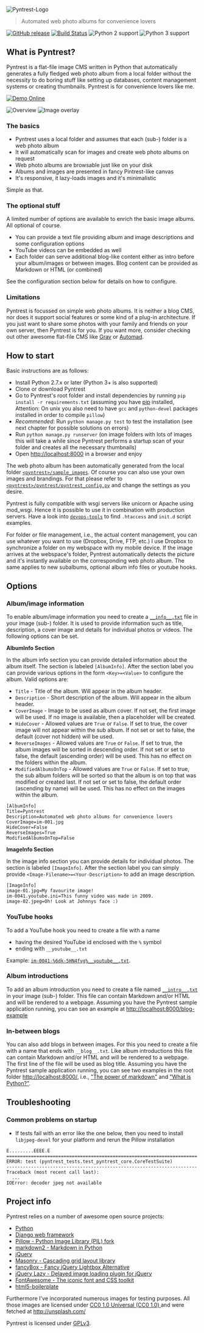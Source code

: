 ![Pyntrest-Logo](doc/images/logo.png)
> Automated web photo albums for convenience lovers

[![GitHub release](https://img.shields.io/github/release/BastiTee/pyntrest.svg)](https://github.com/BastiTee/pyntrest/releases/latest)
[![Build Status](https://travis-ci.org/BastiTee/pyntrest.png)](https://travis-ci.org/BastiTee/pyntrest)
![Python 2 support](https://img.shields.io/badge/python2-stable-green.svg)
![Python 3 support](https://img.shields.io/badge/python3-stable-green.svg)

## What is Pyntrest?

Pyntrest is a flat-file image CMS written in Python that automatically generates a fully fledged web photo album from a local folder without the necessity to do boring stuff like setting up databases, content management systems or creating thumbnails. Pyntrest is for convenience lovers like me.

[![Demo Online](https://img.shields.io/badge/watch-demo-green.svg)](https://pyntrest.basti.site/)

![Overview](doc/images/latest-screenshot-1.jpg)
![Image overlay](doc/images/latest-screenshot-2.jpg)

### The basics

* Pyntrest uses a local folder and assumes that each (sub-) folder is a web photo album
* It will automatically scan for images and create web photo albums on request
* Web photo albums are browsable just like on your disk
* Albums and images are presented in fancy Pintrest-like canvas
* It's responsive, it lazy-loads images and it's minimalistic

Simple as that.

### The optional stuff

A limited number of options are available to enrich the basic image albums. All optional of course.

* You can provide a text file providing album and image descriptions and some configuration options
* YouTube videos can be embedded as well
* Each folder can serve additional blog-like content either as intro before your album/images or between images. Blog content can be provided as Markdown or HTML (or combined)

See the configuration section below for details on how to configure.

### Limitations

Pyntrest is focussed on simple web photo albums. It is neither a blog CMS, nor does it support social features or some kind of a plug-in architecture. If you just want to share some photos with your family and friends on your own server, then Pyntrest is for you. If you want more, consider checking out other awesome flat-file CMS like [Grav](https://getgrav.org/) or [Automad](http://automad.org/). 

## How to start

Basic instructions are as follows:

* Install Python 2.7.x or later (Python 3+ is also supported)
* Clone or download Pyntrest
* Go to Pyntrest's root folder and install dependencies by running `pip install -r requirements.txt` (assuming you have [pip](https://pypi.python.org/pypi/pip) installed, Attention: On unix you also need to have `gcc` and `python-devel` packages installed in order to compile `pillow`)
* _Recommended_: Run `python manage.py test` to test the installation (see next chapter for possible solutions on errors)
* Run `python manage.py runserver` (on image folders with lots of images this will take a while since Pyntrest performs a startup scan of your folder and creates all the necessary thumbnails)
* Open [http://localhost:8000](http://localhost:8000) in a browser and enjoy

The web photo album has been automatically generated from the local folder [`<pyntrest>/sample_images`](https://github.com/BastiTee/pyntrest/tree/master/sample_images). Of course you can also use your own images and brandings. For that please refer to [`<pyntrest>/pyntrest/pyntrest_config.py`](https://github.com/BastiTee/pyntrest/blob/master/pyntrest/pyntrest_config.py.default) and change the settings as you desire.

Pyntrest is fully compatible with wsgi servers like unicorn or Apache using mod_wsgi. Hence it is possible to use it in combination with production servers. Have a look into [`devops-tools`](https://github.com/BastiTee/pyntrest/tree/master/devops-tools) to find `.htaccess` and `init.d` script examples.

For folder or file management, i.e., the actual content management, you can use whatever you want to use (Dropbox, Drive, FTP, etc.) I use Dropbox to synchronize a folder on my webspace with my mobile device. If the image arrives at the webspace's folder, Pyntrest automatically detects the picture and it's instantly available on the corresponding web photo album. The same applies to new subalbums, optional album info files or youtube hooks.

## Options  

### Album/image information

To enable album/image information you need to create a [`__info__.txt`](https://github.com/BastiTee/pyntrest/blob/master/sample_images/__info__.txt) file in your image (sub-) folder. It is used to provide information such as title, description, a cover image and details for individual photos or videos. The following options can be set.

**AlbumInfo Section**

In the album info section you can provide detailed information about the album itself. The section is labeled `[AlbumInfo]`. After the section label you can provide various options in the form `<Key>=<Value>` to configure the album. Valid options are:

* `Title` - Title of the album. Will appear in the album header.
* `Description` - Short description of the album. Will appear in the album header.
* `CoverImage` - Image to be used as album cover. If not set, the first image will be used. If no image is available, then a placeholder will be created.
* `HideCover` - Allowed values are `True` or `False`. If set to true, the cover image will not appear within the sub album. If not set or set to false, the default (cover not hidden) will be used.  
* `ReverseImages` - Allowed values are `True` or `False`. If set to true, the album images will be sorted in descending order. If not set or set to false, the default (ascending order) will be used. This has no effect on the folders within the album.
* `ModifiedAlbumsOnTop` - Allowed values are `True` or `False`. If set to true, the sub album folders will be sorted so that the album is on top that was modified or created last. If not set or set to false, the default order (ascending by name) will be used. This has no effect on the images within the album.

```
[AlbumInfo]
Title=Pyntrest
Description=Automated web photo albums for convenience lovers
CoverImage=im-001.jpg
HideCover=False
ReverseImages=True
ModifiedAlbumsOnTop=False
```

**ImageInfo Section**

In the image info section you can provide details for individual photos. The section is labeled `[ImageInfo]`. After the section label you can simply provide `<Image-Filename>=<Your-Description>` to add an image description.

```
[ImageInfo]
image-01.jpg=My favourite image!
im-0041.youtube.ini=This funny video was made in 2009.
image-02.jpeg=Oh! Look at Johnnys face :)
```

### YouTube hooks

To add a YouTube hook you need to create a file with a name

* having the desired YouTube id enclosed with the `%` symbol
* ending with `__youtube__.txt`

Example: [`im-0041-%6dk-5HN4fvg%__youtube__.txt`](https://github.com/BastiTee/pyntrest/blob/master/sample_images/im-0041-%256dk-5HN4fvg%25__youtube__.txt).

### Album introductions

To add an album introduction you need to create a file named [`__intro__.txt`](https://github.com/BastiTee/pyntrest/blob/master/sample_images/blog-example/__intro__.txt) in your image (sub-) folder. This file can contain Markdown and/or HTML and will be rendered to a webpage. Assuming you have the Pyntrest sample application running, you can see an example at [http://localhost:8000/blog-example](http://localhost:8000/blog-example)

### In-between blogs

You can also add blogs in between images. For this you need to create a file with a name that ends with `__blog__.txt`. Like album introductions this file can contain Markdown and/or HTML and will be rendered to a webpage. The first line of the file will be used as blog title. Assuming you have the Pyntrest sample application running, you can see two examples in the root folder [http://localhost:8000/](http://localhost:8000/), i.e., ["The power of markdown"](https://github.com/BastiTee/pyntrest/blob/master/sample_images/im-005__blog__.txt) and ["What is Python?"](https://github.com/BastiTee/pyntrest/blob/master/sample_images/im-009__blog__.txt).

## Troubleshooting

### Common problems on startup

 * If tests fail with an error like the one below, then you need to install `libjpeg-devel` for your platform and rerun the Pillow installation

```
E.........EEEE.E
======================================================================
ERROR: test (pyntrest_tests.test_pyntrest_core.CoreTestSuite)
----------------------------------------------------------------------
Traceback (most recent call last):
  ...
IOError: decoder jpeg not available
```

## Project info

Pyntrest relies on a number of awesome open source projects:

* [Python](https://www.python.org/)
* [Django web framework](https://pypi.python.org/pypi/Django)
* [Pillow - Python Image Library (PIL) fork](https://pypi.python.org/pypi/Pillow)
* [markdown2 - Markdown in Python](https://github.com/trentm/python-markdown2)
* [jQuery](http://jquery.com/)
* [Masonry - Cascading grid layout library](http://masonry.desandro.com/)
* [fancyBox - Fancy jQuery Lightbox Alternative](http://fancyapps.com/fancybox/)
* [jQuery Lazy - Delayed image loading plugin for jQuery](http://jquery.eisbehr.de/lazy/)
* [FontAwesome - The iconic font and CSS toolkit](http://fontawesome.io)
* [html5-boilerplate](https://github.com/h5bp/html5-boilerplate)

Furthermore I've incorporated numerous images for testing purposes. All those images are licensed under [CC0 1.0 Universal (CC0 1.0) ](http://creativecommons.org/publicdomain/zero/1.0/) and were fetched at http://unsplash.com/

Pyntrest is licensed under [GPLv3](http://www.gnu.org/licenses/gpl.html).
